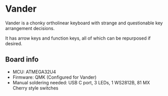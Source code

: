 # Vander
Vander is a chonky ortholinear keyboard with strange and questionable key arrangement decisions.

It has arrow keys and function keys, all of which can be repurposed if desired.

## Board info
- MCU: ATMEGA32U4
- Firmware: QMK (Configured for Vander)
- Manual soldering needed: USB C port, 3 LEDs, 1 WS2812B, 81 MX Cherry style switches
